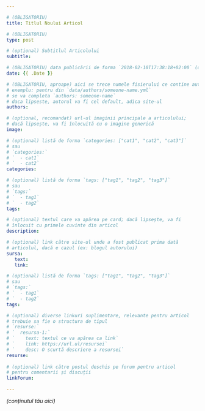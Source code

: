 ```yaml
---

# (OBLIGATORIU)
title: Titlul Noului Articol

# (OBLIGATORIU)
type: post

# (optional) Subtitlul Articolului
subtitle: 

# (OBLIGATORIU) data publicării de forma `2018-02-10T17:38:18+02:00` (ora poate lipsi)
date: {{ .Date }}

# (OBLIGATORIU, aproape) aici se trece numele fisierului ce contine autorului; 
# exemplu: pentru din `data/authors/someone-name.yml`
# se va completa `authors: someone-name`
# daca lipseste, autorul va fi cel default, adica site-ul
authors: 

# (optional, recomandat) url-ul imaginii principale a articolului; 
# dacă lipsește, va fi înlocuită cu o imagine generică
image: 

# (optional) listă de forma `categories: ["cat1", "cat2", "cat3"]`
# sau
# `categories:`
# `  - cat1`
# `  - cat2`
categories: 

# (optional) listă de forma `tags: ["tag1", "tag2", "tag3"]`
# sau
# `tags:`
# `  - tag1`
# `  - tag2`
tags: 

# (optional) textul care va apărea pe card; dacă lipsește, va fi 
# înlocuit cu primele cuvinte din articol
description: 

# (optional) link către site-ul unde a fost publicat prima dată 
# articolul, dacă e cazul (ex: blogul autorului)
sursa:
   text: 
   link:

# (optional) listă de forma `tags: ["tag1", "tag2", "tag3"]`
# sau
# `tags:`
# `  - tag1`
# `  - tag2`
tags: 

# (optional) diverse linkuri suplimentare, relevante pentru articol
# trebuie sa fie o structura de tipul
# `resurse:`
# `  resursa-1:`
# `    text: textul ce va apărea ca link`
# `    link: https://url.ul/resursei`
# `    desc: O scurtă descriere a resursei`
resurse:
 
# (optional) link către postul deschis pe forum pentru articol 
# pentru comentarii și discuții
linkForum: 

---
```


_(conținutul tău aici)_